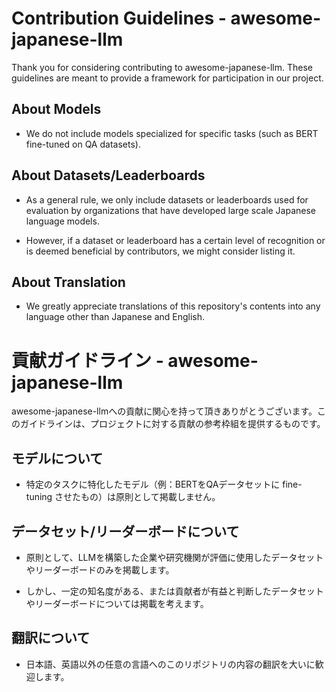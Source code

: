 # Contribution Guidelines - awesome-japanese-llm

Thank you for considering contributing to awesome-japanese-llm. These guidelines are meant to provide a framework for participation in our project.

## About Models

- We do not include models specialized for specific tasks (such as BERT fine-tuned on QA datasets).

## About Datasets/Leaderboards

- As a general rule, we only include datasets or leaderboards used for evaluation by organizations that have developed large scale Japanese language models.

- However, if a dataset or leaderboard has a certain level of recognition or is deemed beneficial by contributors, we might consider listing it.

## About Translation 

- We greatly appreciate translations of this repository's contents into any language other than Japanese and English.

# 貢献ガイドライン - awesome-japanese-llm

awesome-japanese-llmへの貢献に関心を持って頂きありがとうございます。このガイドラインは、プロジェクトに対する貢献の参考枠組を提供するものです。

## モデルについて

- 特定のタスクに特化したモデル（例：BERTをQAデータセットに fine-tuning させたもの）は原則として掲載しません。

## データセット/リーダーボードについて

- 原則として、LLMを構築した企業や研究機関が評価に使用したデータセットやリーダーボードのみを掲載します。

- しかし、一定の知名度がある、または貢献者が有益と判断したデータセットやリーダーボードについては掲載を考えます。

## 翻訳について

- 日本語、英語以外の任意の言語へのこのリポジトリの内容の翻訳を大いに歓迎します。